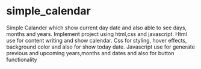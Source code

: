 # simple_calendar
Simple Calander which show current day date and also able to see days, months and years.
Implement project using html,css and javascript.
Html use for content writing and show calendar. 
Css for styling, hover effects, background color and also for show today date.
Javascript use for generate previous and upcoming years,months and dates and also for button functionality 
